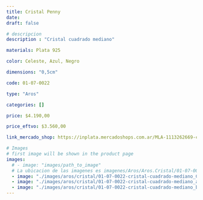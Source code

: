 ```yaml
---
title: Cristal Penny
date: 
draft: false

# descripcion
description : "Cristal cuadrado mediano"

materials: Plata 925

color: Celeste, Azul, Negro

dimensions: "0,5cm"

code: 01-07-0022

type: "Aros"

categories: []

price: $4.190,00

price_eftvo: $3.560,00

link_mercado_shop: https://inplata.mercadoshops.com.ar/MLA-1113262669-cristal-penny-_JM

# Images
# first image will be shown in the product page
images:
  # - image: "images/path_to_image"
  # La ubicacion de las imagenes es imagenes/Aros/Aros.Cristal/01-07-0022-cristal-penny
  - image: "./images/aros/cristal/01-07-0022-cristal-cuadrado-mediano_C.JPG"
  - image: "./images/aros/cristal/01-07-0022-cristal-cuadrado-mediano_a.JPG"
  - image: "./images/aros/cristal/01-07-0022-cristal-cuadrado-mediano_b.JPG"
---
```

